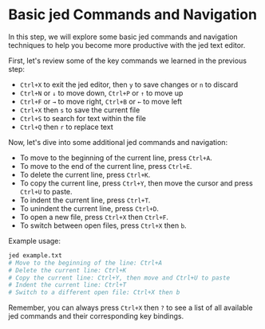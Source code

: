 # Basic jed Commands and Navigation

In this step, we will explore some basic jed commands and navigation techniques to help you become more productive with the jed text editor.

First, let's review some of the key commands we learned in the previous step:

- `Ctrl+X` to exit the jed editor, then `y` to save changes or `n` to discard
- `Ctrl+N` or `↓` to move down, `Ctrl+P` or `↑` to move up
- `Ctrl+F` or `→` to move right, `Ctrl+B` or `←` to move left
- `Ctrl+X` then `s` to save the current file
- `Ctrl+S` to search for text within the file
- `Ctrl+Q` then `r` to replace text

Now, let's dive into some additional jed commands and navigation:

- To move to the beginning of the current line, press `Ctrl+A`.
- To move to the end of the current line, press `Ctrl+E`.
- To delete the current line, press `Ctrl+K`.
- To copy the current line, press `Ctrl+Y`, then move the cursor and press `Ctrl+U` to paste.
- To indent the current line, press `Ctrl+T`.
- To unindent the current line, press `Ctrl+D`.
- To open a new file, press `Ctrl+X` then `Ctrl+F`.
- To switch between open files, press `Ctrl+X` then `b`.

Example usage:

```bash
jed example.txt
# Move to the beginning of the line: Ctrl+A
# Delete the current line: Ctrl+K
# Copy the current line: Ctrl+Y, then move and Ctrl+U to paste
# Indent the current line: Ctrl+T
# Switch to a different open file: Ctrl+X then b
```

Remember, you can always press `Ctrl+X` then `?` to see a list of all available jed commands and their corresponding key bindings.
